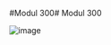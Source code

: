 #Modul 300# Modul 300

![image](https://github.com/ImSlacking/Modul300/assets/70324314/f44155f6-7fdc-49aa-b8c0-145efa127807)
